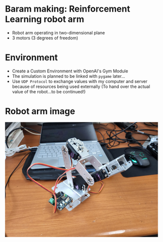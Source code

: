 # Baram making: Reinforcement Learning robot arm 
- Robot arm operating in two-dimensional plane
- 3 motors (3 degrees of freedom)

# Environment
-  Create a Custom Environment with OpenAI's Gym Module
-  The simulation is planned to be linked with `pygame` later...
-  Use `UDP Protocol` to exchange values with my computer and server because of resources being used externally
(To hand over the actual value of the robot...to be continued!)

# Robot arm image
<img src = "https://github.com/dIronmanb/Baram_makig-RL_robot_arm/blob/master/image_files/image_01.jpg" width = 550>

<!-- img src = "/data/Github_Management/Baram_makig-RL_robot_arm/image_files/image_01.jpg" width = 550>


